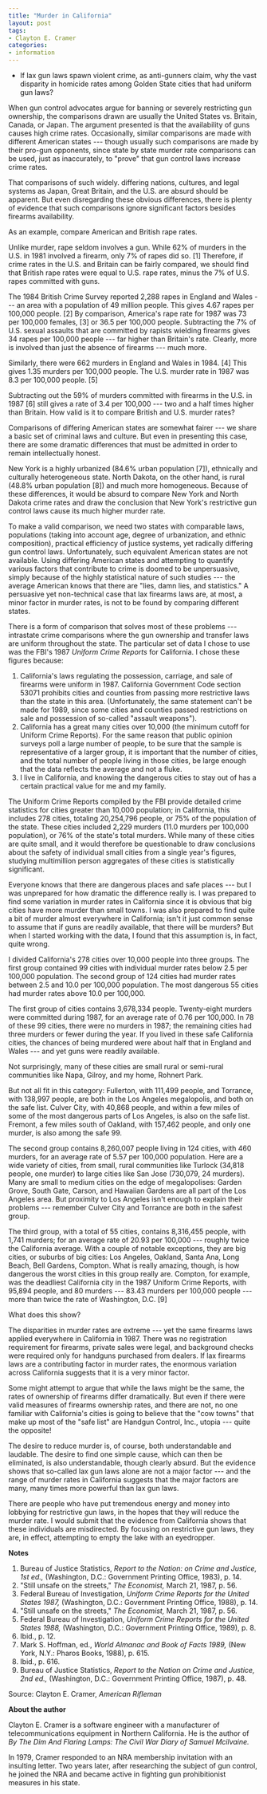 ```yaml
---
title: "Murder in California"
layout: post
tags:
- Clayton E. Cramer
categories:
- information
---
```


- If lax gun laws spawn violent crime, as anti-gunners claim, why the vast disparity in homicide rates among Golden State cities that had uniform gun laws?

When gun control advocates argue for banning or severely restricting gun ownership, the comparisons drawn are usually the United States vs. Britain, Canada, or Japan. The argument presented is that the availability of guns causes high crime rates. Occasionally, similar comparisons are made with different American states --- though usually such comparisons are made by their pro-gun opponents, since state by state murder rate comparisons can be used, just as inaccurately, to "prove" that gun control laws increase crime rates.

That comparisons of such widely. differing nations, cultures, and legal systems as Japan, Great Britain, and the U.S. are absurd should be apparent. But even disregarding these obvious differences, there is plenty of evidence that such comparisons ignore significant factors besides firearms availability.

As an example, compare American and British rape rates.

Unlike murder, rape seldom involves a gun. While 62% of murders in the U.S. in 1981 involved a firearm, only 7% of rapes did so. \[1\] Therefore, if crime rates in the U.S. and Britain can be fairly compared, we should find that British rape rates were equal to U.S. rape rates, minus the 7% of U.S. rapes committed with guns.

The 1984 British Crime Survey reported 2,288 rapes in England and Wales --- an area with a population of 49 million people. This gives 4.67 rapes per 100,000 people. \[2\] By comparison, America's rape rate for 1987 was 73 per 100,000 females, \[3\] or 36.5 per 100,000 people. Subtracting the 7% of U.S. sexual assaults that are committed by rapists wielding firearms gives 34 rapes per 100,000 people --- far higher than Britain's rate. Clearly, more is involved than just the absence of firearms --- much more.

Similarly, there were 662 murders in England and Wales in 1984. \[4\] This gives 1.35 murders per 100,000 people. The U.S. murder rate in 1987 was 8.3 per 100,000 people. \[5\]

Subtracting out the 59% of murders committed with firearms in the U.S. in 1987 \[6\] still gives a rate of 3.4 per 100,000 --- two and a half times higher than Britain. How valid is it to compare British and U.S. murder rates?

Comparisons of differing American states are somewhat fairer --- we share a basic set of criminal laws and culture. But even in presenting this case, there are some dramatic differences that must be admitted in order to remain intellectually honest.

New York is a highly urbanized (84.6% urban population \[7\]), ethnically and culturally heterogeneous state. North Dakota, on the other hand, is rural (48.8% urban population \[8\]) and much more homogeneous. Because of these differences, it would be absurd to compare New York and North Dakota crime rates and draw the conclusion that New York's restrictive gun control laws cause its much higher murder rate.

To make a valid comparison, we need two states with comparable laws, populations (taking into account age, degree of urbanization, and ethnic composition), practical efficiency of justice systems, yet radically differing gun control laws. Unfortunately, such equivalent American states are not available. Using differing American states and attempting to quantify various factors that contribute to crime is doomed to be unpersuasive, simply because of the highly statistical nature of such studies --- the average American knows that there are "lies, damn lies, and statistics." A persuasive yet non-technical case that lax firearms laws are, at most, a minor factor in murder rates, is not to be found by comparing different states.

There is a form of comparison that solves most of these problems --- intrastate crime comparisons where the gun ownership and transfer laws are uniform throughout the state. The particular set of data I chose to use was the FBI's 1987 *Uniform Crime Reports* for California. I chose these figures because:

1. California's laws regulating the possession, carriage, and sale of firearms were uniform in 1987. California Government Code section 53071 prohibits cities and counties from passing more restrictive laws than the state in this area. (Unfortunately, the same statement can't be made for 1989, since some cities and counties passed restrictions on sale and possession of so-called "assault weapons").
2. California has a great many cities over 10,000 (the minimum cutoff for Uniform Crime Reports). For the same reason that public opinion surveys poll a large number of people, to be sure that the sample is representative of a larger group, it is important that the number of cities, and the total number of people living in those cities, be large enough that the data reflects the average and not a fluke.
3. I live in California, and knowing the dangerous cities to stay out of has a certain practical value for me and my family.

The Uniform Crime Reports compiled by the FBI provide detailed crime statistics for cities greater than 10,000 population; in California, this includes 278 cities, totaling 20,254,796 people, or 75% of the population of the state. These cities included 2,229 murders (11.0 murders per 100,000 population), or 76% of the state's total murders. While many of these cities are quite small, and it would therefore be questionable to draw conclusions about the safety of individual small cities from a single year's figures, studying multimillion person aggregates of these cities is statistically significant.

Everyone knows that there are dangerous places and safe places --- but I was unprepared for how dramatic the difference really is. I was prepared to find some variation in murder rates in California since it is obvious that big cities have more murder than small towns. I was also prepared to find quite a bit of murder almost everywhere in California; isn't it just common sense to assume that if guns are readily available, that there will be murders? But when I started working with the data, I found that this assumption is, in fact, quite wrong.

I divided California's 278 cities over 10,000 people into three groups. The first group contained 99 cities with individual murder rates below 2.5 per 100,000 population. The second group of 124 cities had murder rates between 2.5 and 10.0 per 100,000 population. The most dangerous 55 cities had murder rates above 10.0 per 100,000.

The first group of cities contains 3,678,334 people. Twenty-eight murders were committed during 1987, for an average rate of 0.76 per 100,000. In 78 of these 99 cities, there were no murders in 1987; the remaining cities had three murders or fewer during the year. If you lived in these safe California cities, the chances of being murdered were about half that in England and Wales --- and yet guns were readily available.

Not surprisingly, many of these cities are small rural or semi-rural communities like Napa, Gilroy, and my home, Rohnert Park.

But not all fit in this category: Fullerton, with 111,499 people, and Torrance, with 138,997 people, are both in the Los Angeles megalopolis, and both on the safe list. Culver City, with 40,868 people, and within a few miles of some of the most dangerous parts of Los Angeles, is also on the safe list. Fremont, a few miles south of Oakland, with 157,462 people, and only one murder, is also among the safe 99.

The second group contains 8,260,007 people living in 124 cities, with 460 murders, for an average rate of 5.57 per 100,000 population. Here are a wide variety of cities, from small, rural communities like Turlock (34,818 people, one murder) to large cities like San Jose (730,079, 24 murders). Many are small to medium cities on the edge of megalopolises: Garden Grove, South Gate, Carson, and Hawaiian Gardens are all part of the Los Angeles area. But proximity to Los Angeles isn't enough to explain their problems --- remember Culver City and Torrance are both in the safest group.

The third group, with a total of 55 cities, contains 8,316,455 people, with 1,741 murders; for an average rate of 20.93 per 100,000 --- roughly twice the California average. With a couple of notable exceptions, they are big cities, or suburbs of big cities: Los Angeles, Oakland, Santa Ana, Long Beach, Bell Gardens, Compton. What is really amazing, though, is how dangerous the worst cities in this group really are. Compton, for example, was the deadliest California city in the 1987 Uniform Crime Reports, with 95,894 people, and 80 murders --- 83.43 murders per 100,000 people --- more than twice the rate of Washington, D.C. \[9\]

What does this show?

The disparities in murder rates are extreme --- yet the same firearms laws applied everywhere in California in 1987. There was no registration requirement for firearms, private sales were legal, and background checks were required only for handguns purchased from dealers. If lax firearms laws are a contributing factor in murder rates, the enormous variation across California suggests that it is a very minor factor.

Some might attempt to argue that while the laws might be the same, the rates of ownership of firearms differ dramatically. But even if there were valid measures of firearms ownership rates, and there are not, no one familiar with California's cities is going to believe that the "cow towns" that make up most of the "safe list" are Handgun Control, Inc., utopia --- quite the opposite!

The desire to reduce murder is, of course, both understandable and laudable. The desire to find one simple cause, which can then be eliminated, is also understandable, though clearly absurd. But the evidence shows that so-called lax gun laws alone are not a major factor --- and the range of murder rates in California suggests that the major factors are many, many times more powerful than lax gun laws.

There are people who have put tremendous energy and money into lobbying for restrictive gun laws, in the hopes that they will reduce the murder rate. I would submit that the evidence from California shows that these individuals are misdirected. By focusing on restrictive gun laws, they are, in effect, attempting to empty the lake with an eyedropper.

**Notes**

1. Bureau of Justice Statistics, *Report to the Nation: on Crime and Justice, 1st ed.,* (Washington, D.C.: Government Printing Office, 1983), p. 14.
2. "Still unsafe on the streets," *The Economist,* March 21, 1987, p. 56.
3. Federal Bureau of Investigation, *Uniform Crime Reports for the United States 1987,* (Washington, D.C.: Government Printing Office, 1988), p. 14.
4. "Still unsafe on the streets," *The Economist,* March 21, 1987, p. 56.
5. Federal Bureau of Investigation, *Uniform Crime Reports for the United States 1988,* (Washington, D.C.: Government Printing Office, 1989), p. 8.
6. Ibid., p. 12.
7. Mark S. Hoffman, ed., *World Almanac and Book of Facts 1989,* (New York, N.Y.: Pharos Books, 1988), p. 615.
8. Ibid., p. 616.
9. Bureau of Justice Statistics, *Report to the Nation on Crime and Justice, 2nd ed.,* (Washington, D.C.: Government Printing Office, 1987), p. 48.

Source: Clayton E. Cramer, *American Rifleman*

**About the author**

Clayton E. Cramer is a software engineer with a manufacturer of telecommunications equipment in Northern California. He is the author of *By The Dim And Flaring Lamps: The Civil War Diary of Samuel Mcilvaine.*

In 1979, Cramer responded to an NRA membership invitation with an insulting letter. Two years later, after researching the subject of gun control, he joined the NRA and became active in fighting gun prohibitionist measures in his state.
